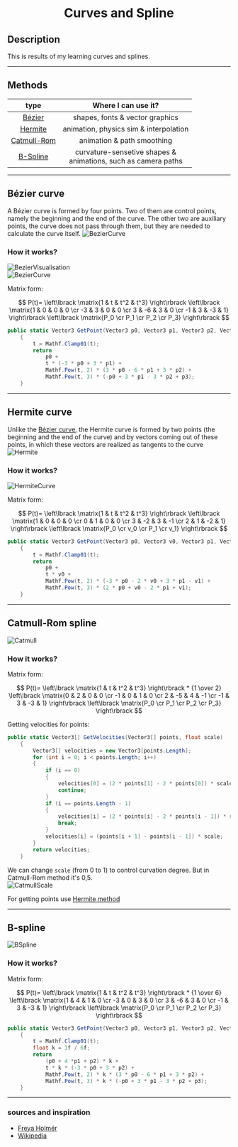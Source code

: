 <h1 align="center"> Curves and Spline</h1>

## Description
This is results of my learning curves and splines.
***

## Methods

type |  Where I can use it?
:----:|:---------------------:
[Bézier](#beziersection) | shapes, fonts & vector graphics
[Hermite](#hermitesection) | animation, physics sim & interpolation
[Catmull-Rom](#catmullsection) | animation & path smoothing
[B-Spline](#bsplinelsection) | curvature-sensetive shapes &<br> animations, such as camera paths
***

## <a id="beziersection">Bézier curve
A Bézier curve is formed by four points. Two of them are control points, namely the beginning and the end of the curve. The other two are auxiliary points, the curve does not pass through them, but they are needed to calculate the curve itself.
![BezierCurve](https://user-images.githubusercontent.com/70095026/222391334-2aa7aea3-6342-4bbd-87d9-0c733c3de936.gif)

### How it works?
![BezierVisualisation](https://user-images.githubusercontent.com/70095026/222672969-e8243aeb-ad4b-4cdf-a50f-15b24948141a.gif)  
![BezierCurve](https://user-images.githubusercontent.com/70095026/222417678-3018c701-a7ef-42e6-83f5-b23be96f3715.png)  
    
Matrix form:
    
$$
    P(t)=
    \left\lbrack \matrix{1 & t & t^2 & t^3} \right\rbrack
    \left\lbrack \matrix{1 & 0 & 0 & 0 \cr
                        -3 & 3 & 0 & 0 \cr
                        3 & -6 & 3 & 0 \cr
                        -1 & 3 & -3 & 1} \right\rbrack
    \left\lbrack \matrix{P_0 \cr
                        P_1 \cr
                        P_2 \cr
                        P_3} \right\rbrack
$$
```C#
public static Vector3 GetPoint(Vector3 p0, Vector3 p1, Vector3 p2, Vector3 p3, float t)
    {
        t = Mathf.Clamp01(t);
        return
            p0 +
            t * (-3 * p0 + 3 * p1) +
            Mathf.Pow(t, 2) * (3 * p0 - 6 * p1 + 3 * p2) +
            Mathf.Pow(t, 3) * (-p0 + 3 * p1 - 3 * p2 + p3);
    }
```
***

## <a id="hermitesection">Hermite curve
Unlike the [Bézier curve](#beziersection), the Hermite curve is formed by two points (the beginning and the end of the curve) and by vectors coming out of these points, in which these vectors are realized as tangents to the curve
![Hermite](https://user-images.githubusercontent.com/70095026/222453698-4724b1de-8a2b-474b-9f12-f8d95e8e9d7a.gif)
    
### How it works?
![HermiteCurve](https://user-images.githubusercontent.com/70095026/222454752-3421b256-4d85-437c-9d5e-dcf62a2838df.png)
    
Matrix form:
    
$$
    P(t)=
    \left\lbrack \matrix{1 & t & t^2 & t^3} \right\rbrack
    \left\lbrack \matrix{1 & 0 & 0 & 0 \cr
                        0 & 1 & 0 & 0 \cr
                        3 & -2 & 3 & -1 \cr
                        2 & 1 & -2 & 1} \right\rbrack
    \left\lbrack \matrix{P_0 \cr
                        v_0 \cr
                        P_1 \cr
                        v_1} \right\rbrack
$$
```C#
public static Vector3 GetPoint(Vector3 p0, Vector3 v0, Vector3 p1, Vector3 v1, float t)
    {
        t = Mathf.Clamp01(t);
        return
            p0 +
            t * v0 +
            Mathf.Pow(t, 2) * (-3 * p0 - 2 * v0 + 3 * p1 - v1) +
            Mathf.Pow(t, 3) * (2 * p0 + v0 - 2 * p1 + v1);
    }
```
***

## <a id="catmullsection">Catmull-Rom spline
![Catmull](https://user-images.githubusercontent.com/70095026/222519774-63d88ab6-d2ec-4d29-8a1a-80e2f03a99a3.gif)
### How it works?

Matrix form:
    
$$
    P(t)=
    \left\lbrack \matrix{1 & t & t^2 & t^3} \right\rbrack * {1 \over 2}
    \left\lbrack \matrix{0 & 2 & 0 & 0 \cr
                        -1 & 0 & 1 & 0 \cr
                        2 & -5 & 4 & -1 \cr
                        -1 & 3 & -3 & 1} \right\rbrack
    \left\lbrack \matrix{P_0 \cr
                        P_1 \cr
                        P_2 \cr
                        P_3} \right\rbrack
$$

Getting velocities for points:
```C#
public static Vector3[] GetVelocities(Vector3[] points, float scale)
    {
        Vector3[] velocities = new Vector3[points.Length];
        for (int i = 0; i < points.Length; i++)
        {
            if (i == 0)
            {
                velocities[0] = (2 * points[1] - 2 * points[0]) * scale;
                continue;
            }
            if (i == points.Length - 1)
            {
                velocities[i] = (2 * points[i] - 2 * points[i - 1]) * scale;
                break;
            }
            velocities[i] = (points[i + 1] - points[i - 1]) * scale;
        }
        return velocities;
    }
```
We can change ```scale``` (from 0 to 1) to control curvation degree. But in Catmull-Rom method it's 0,5.  
![CatmullScale](https://user-images.githubusercontent.com/70095026/222517405-ecaba1a1-9af7-48bb-b772-275a93b51f69.gif)

For getting points use [Hermite method](#hermitesection)<br>
***

## <a id="bsplinelsection">B-spline
![BSpline](https://user-images.githubusercontent.com/70095026/222896302-37c3aa92-2f4b-44fe-8935-8e9061613141.gif)
### How it works?

Matrix form:
  
$$
    P(t)=
    \left\lbrack \matrix{1 & t & t^2 & t^3} \right\rbrack * {1 \over 6}
    \left\lbrack \matrix{1 & 4 & 1 & 0 \cr
                        -3 & 0 & 3 & 0 \cr
                        3 & -6 & 3 & 0 \cr
                        -1 & 3 & -3 & 1} \right\rbrack
    \left\lbrack \matrix{P_0 \cr
                        P_1 \cr
                        P_2 \cr
                        P_3} \right\rbrack
$$
            
```C#
public static Vector3 GetPoint(Vector3 p0, Vector3 p1, Vector3 p2, Vector3 p3, float t)
    {
        t = Mathf.Clamp01(t);
        float k = 1f / 6f;
        return
            (p0 + 4 *p1 + p2) * k +
            t * k * (-3 * p0 + 3 * p2) +
            Mathf.Pow(t, 2) * k * (3 * p0 - 6 * p1 + 3 * p2) +
            Mathf.Pow(t, 3) * k * (-p0 + 3 * p1 - 3 * p2 + p3);
    }
```
***

### sources and inspiration

* [Freya Holmér](https://www.youtube.com/@Acegikmo/featured)
* [Wikipedia](https://en.wikipedia.org/wiki/Bezier_curve)
